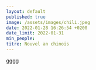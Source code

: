 ```yaml
---
layout: default
published: true
image: /assets/images/chili.jpeg
date: 2022-01-28 16:26:54 +0200
date_limit: 2022-01-31
min_people:
titre: Nouvel an chinois
---
```

gggg

